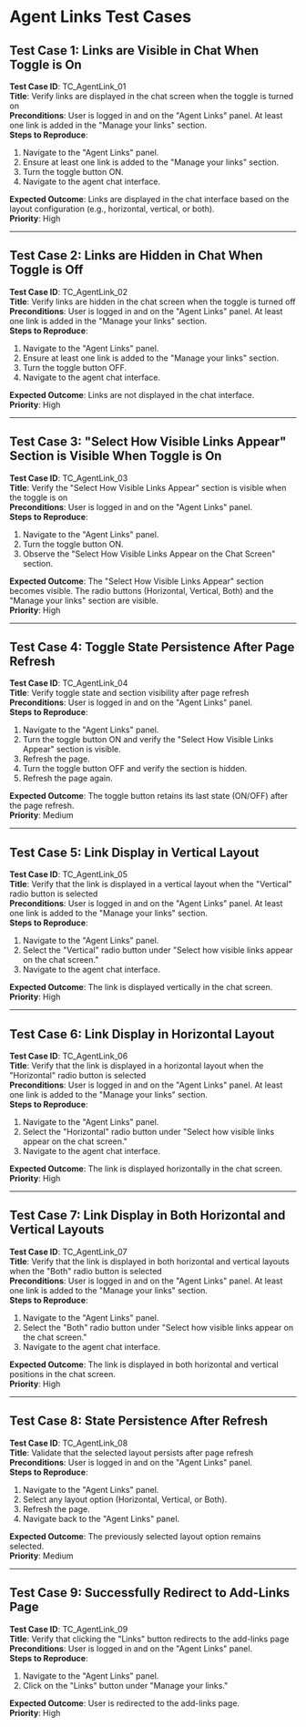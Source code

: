 # Agent Links Test Cases

## Test Case 1: Links are Visible in Chat When Toggle is On
**Test Case ID**: TC_AgentLink_01  
**Title**: Verify links are displayed in the chat screen when the toggle is turned on  
**Preconditions**: User is logged in and on the "Agent Links" panel. At least one link is added in the "Manage your links" section.  
**Steps to Reproduce**:
1. Navigate to the "Agent Links" panel.
2. Ensure at least one link is added to the "Manage your links" section.
3. Turn the toggle button ON.
4. Navigate to the agent chat interface.
  
**Expected Outcome**: Links are displayed in the chat interface based on the layout configuration (e.g., horizontal, vertical, or both).  
**Priority**: High  

---

## Test Case 2: Links are Hidden in Chat When Toggle is Off
**Test Case ID**: TC_AgentLink_02  
**Title**: Verify links are hidden in the chat screen when the toggle is turned off  
**Preconditions**: User is logged in and on the "Agent Links" panel. At least one link is added in the "Manage your links" section.  
**Steps to Reproduce**:
1. Navigate to the "Agent Links" panel.
2. Ensure at least one link is added to the "Manage your links" section.
3. Turn the toggle button OFF.
4. Navigate to the agent chat interface.
  
**Expected Outcome**: Links are not displayed in the chat interface.  
**Priority**: High  

---

## Test Case 3: "Select How Visible Links Appear" Section is Visible When Toggle is On
**Test Case ID**: TC_AgentLink_03  
**Title**: Verify the "Select How Visible Links Appear" section is visible when the toggle is on  
**Preconditions**: User is logged in and on the "Agent Links" panel.  
**Steps to Reproduce**:
1. Navigate to the "Agent Links" panel.
2. Turn the toggle button ON.
3. Observe the "Select How Visible Links Appear on the Chat Screen" section.
  
**Expected Outcome**: The "Select How Visible Links Appear" section becomes visible. The radio buttons (Horizontal, Vertical, Both) and the "Manage your links" section are visible.  
**Priority**: High  

---

## Test Case 4: Toggle State Persistence After Page Refresh
**Test Case ID**: TC_AgentLink_04  
**Title**: Verify toggle state and section visibility after page refresh  
**Preconditions**: User is logged in and on the "Agent Links" panel.  
**Steps to Reproduce**:
1. Navigate to the "Agent Links" panel.
2. Turn the toggle button ON and verify the "Select How Visible Links Appear" section is visible.
3. Refresh the page.
4. Turn the toggle button OFF and verify the section is hidden.
5. Refresh the page again.
  
**Expected Outcome**: The toggle button retains its last state (ON/OFF) after the page refresh.  
**Priority**: Medium  

---

## Test Case 5: Link Display in Vertical Layout
**Test Case ID**: TC_AgentLink_05  
**Title**: Verify that the link is displayed in a vertical layout when the "Vertical" radio button is selected  
**Preconditions**: User is logged in and on the "Agent Links" panel. At least one link is added to the "Manage your links" section.  
**Steps to Reproduce**:
1. Navigate to the "Agent Links" panel.
2. Select the "Vertical" radio button under "Select how visible links appear on the chat screen."
3. Navigate to the agent chat interface.
  
**Expected Outcome**: The link is displayed vertically in the chat screen.  
**Priority**: High  

---

## Test Case 6: Link Display in Horizontal Layout
**Test Case ID**: TC_AgentLink_06  
**Title**: Verify that the link is displayed in a horizontal layout when the "Horizontal" radio button is selected  
**Preconditions**: User is logged in and on the "Agent Links" panel. At least one link is added to the "Manage your links" section.  
**Steps to Reproduce**:
1. Navigate to the "Agent Links" panel.
2. Select the "Horizontal" radio button under "Select how visible links appear on the chat screen."
3. Navigate to the agent chat interface.
  
**Expected Outcome**: The link is displayed horizontally in the chat screen.  
**Priority**: High  

---

## Test Case 7: Link Display in Both Horizontal and Vertical Layouts
**Test Case ID**: TC_AgentLink_07  
**Title**: Verify that the link is displayed in both horizontal and vertical layouts when the "Both" radio button is selected  
**Preconditions**: User is logged in and on the "Agent Links" panel. At least one link is added to the "Manage your links" section.  
**Steps to Reproduce**:
1. Navigate to the "Agent Links" panel.
2. Select the "Both" radio button under "Select how visible links appear on the chat screen."
3. Navigate to the agent chat interface.
  
**Expected Outcome**: The link is displayed in both horizontal and vertical positions in the chat screen.  
**Priority**: High  

---

## Test Case 8: State Persistence After Refresh
**Test Case ID**: TC_AgentLink_08  
**Title**: Validate that the selected layout persists after page refresh  
**Preconditions**: User is logged in and on the "Agent Links" panel.  
**Steps to Reproduce**:
1. Navigate to the "Agent Links" panel.
2. Select any layout option (Horizontal, Vertical, or Both).
3. Refresh the page.
4. Navigate back to the "Agent Links" panel.
  
**Expected Outcome**: The previously selected layout option remains selected.  
**Priority**: Medium  

---

## Test Case 9: Successfully Redirect to Add-Links Page
**Test Case ID**: TC_AgentLink_09  
**Title**: Verify that clicking the "Links" button redirects to the add-links page  
**Preconditions**: User is logged in and on the "Agent Links" panel.  
**Steps to Reproduce**:
1. Navigate to the "Agent Links" panel.
2. Click on the "Links" button under "Manage your links."
  
**Expected Outcome**: User is redirected to the add-links page.  
**Priority**: High  
